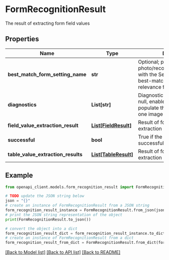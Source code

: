 # FormRecognitionResult

The result of extracting form field values

## Properties

Name | Type | Description | Notes
------------ | ------------- | ------------- | -------------
**best_match_form_setting_name** | **str** | Optional; populated when using photo/recognize/form/advanced with the Setting Name of the best-matching highest-relevance form | [optional] 
**diagnostics** | **List[str]** | Diagnostic images - default is null, enable diagnostics&#x3D;true to populate this parameter with one image per field | [optional] 
**field_value_extraction_result** | [**List[FieldResult]**](FieldResult.md) | Result of form field OCR data extraction | [optional] 
**successful** | **bool** | True if the operation was successful, false otherwise | [optional] 
**table_value_extraction_results** | [**List[TableResult]**](TableResult.md) | Result of form table OCR data extraction | [optional] 

## Example

```python
from openapi_client.models.form_recognition_result import FormRecognitionResult

# TODO update the JSON string below
json = "{}"
# create an instance of FormRecognitionResult from a JSON string
form_recognition_result_instance = FormRecognitionResult.from_json(json)
# print the JSON string representation of the object
print(FormRecognitionResult.to_json())

# convert the object into a dict
form_recognition_result_dict = form_recognition_result_instance.to_dict()
# create an instance of FormRecognitionResult from a dict
form_recognition_result_from_dict = FormRecognitionResult.from_dict(form_recognition_result_dict)
```
[[Back to Model list]](../README.md#documentation-for-models) [[Back to API list]](../README.md#documentation-for-api-endpoints) [[Back to README]](../README.md)


